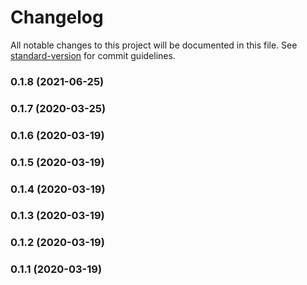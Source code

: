 # Changelog

All notable changes to this project will be documented in this file. See [standard-version](https://github.com/conventional-changelog/standard-version) for commit guidelines.

### 0.1.8 (2021-06-25)

### 0.1.7 (2020-03-25)

### 0.1.6 (2020-03-19)

### 0.1.5 (2020-03-19)

### 0.1.4 (2020-03-19)

### 0.1.3 (2020-03-19)

### 0.1.2 (2020-03-19)

### 0.1.1 (2020-03-19)
